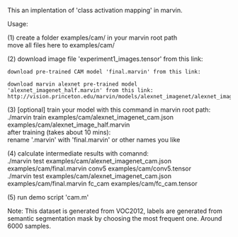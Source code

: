 This an implentation of 'class activation mapping' in marvin.   
   
Usage:   
   
(1) create a folder examples/cam/ in your marvin root path   
    move all files here to examples/cam/   
   
(2) download image file 'experiment1_images.tensor' from this link:   
   
    download pre-trained CAM model 'final.marvin' from this link:   
   
    download marvin alexnet pre-trained model 'alexnet_imagenet_half.marvin' from this link:   
	http://vision.princeton.edu/marvin/models/alexnet_imagenet/alexnet_imagenet_half.marvin   
   
(3) [optional] train your model with this command in marvin root path:   
	./marvin train examples/cam/alexnet_imagenet_cam.json examples/cam/alexnet_image_half.marvin   
	after training (takes about 10 mins):   
	rename '.marvin' with 'final.marvin' or other names you like   
   
(4) calculate intermediate results with comannd:   
	./marvin test examples/cam/alexnet_imagenet_cam.json examples/cam/final.marvin conv5 examples/cam/conv5.tensor   
	./marvin test examples/cam/alexnet_imagenet_cam.json examples/cam/final.marvin fc_cam examples/cam/fc_cam.tensor   
   
(5) run demo script 'cam.m'   
   
Note: This dataset is generated from VOC2012, labels are generated from semantic segmentation mask by choosing the most frequent one. Around 6000 samples.
